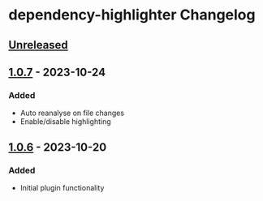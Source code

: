 <!-- Keep a Changelog guide -> https://keepachangelog.com -->

# dependency-highlighter Changelog

## [Unreleased]

## [1.0.7] - 2023-10-24

### Added

- Auto reanalyse on file changes
- Enable/disable highlighting

## [1.0.6] - 2023-10-20

### Added

- Initial plugin functionality

[Unreleased]: https://github.com/pberdnik/dependency-highlighter/compare/v1.0.6...HEAD
[1.0.7]: https://github.com/pberdnik/dependency-highlighter/commits/v1.0.7
[1.0.6]: https://github.com/pberdnik/dependency-highlighter/commits/v1.0.6
